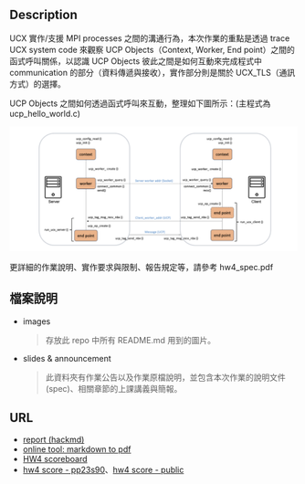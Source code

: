 ## Description
UCX 實作/支援 MPI processes 之間的溝通行為，本次作業的重點是透過 trace UCX system code 來觀察 UCP Objects（Context, Worker, End point）之間的函式呼叫關係，以認識 UCP Objects 彼此之間是如何互動來完成程式中 communication 的部分（資料傳遞與接收），實作部分則是關於 UCX_TLS（通訊方式）的選擇。

UCP Objects 之間如何透過函式呼叫來互動，整理如下圖所示：(主程式為 ucp_hello_world.c)

![architecture](/assignments/hw4%20Observe%20the%20behavior%20of%20UCX%20yourself/images/des.png)

更詳細的作業說明、實作要求與限制、報告規定等，請參考 hw4_spec.pdf
## 檔案說明
- images
    > 存放此 repo 中所有 README.md 用到的圖片。
- slides & announcement
    > 此資料夾有作業公告以及作業原檔說明，並包含本次作業的說明文件(spec)、相關章節的上課講義與簡報。
## URL
- [report (hackmd)](https://hackmd.io/@u_46AznXS7-aLzZ7_uD4WQ/SkclAKwK6)
- [online tool: markdown to pdf](https://md2pdf.netlify.app/)
- [HW4 scoreboard](https://apollo.cs.nthu.edu.tw/pp23/scoreboard/hw4/)
- [hw4 score - pp23s90](https://docs.google.com/spreadsheets/d/1JnFx8Byu1UGUygVXx1_bmjnZ2_kysicBdxEbUeFIY8E/edit?usp=sharing)、[hw4 score - public](https://docs.google.com/spreadsheets/d/1_tlAxMmPNZtAyxAvnj5Jn81Ez1vIqAUP_tz5d_SSduA/edit?usp=sharing)